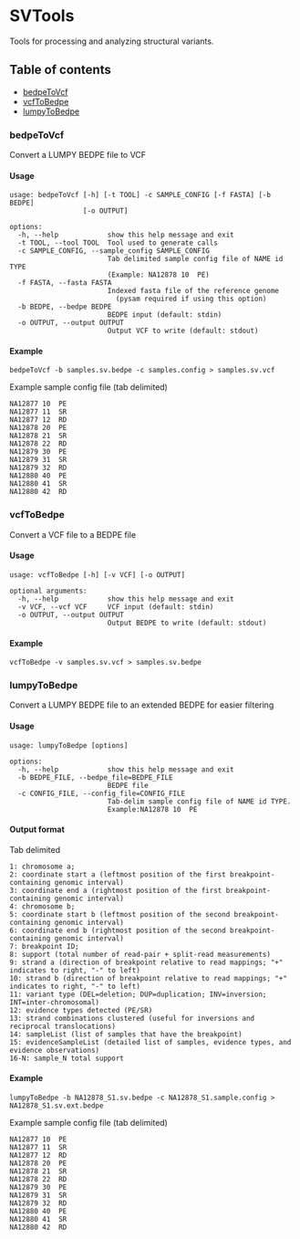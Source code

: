 SVTools
========
Tools for processing and analyzing structural variants.

## Table of contents
* [bedpeToVcf](#bedpetovcf)
* [vcfToBedpe](#vcftobedpe)
* [lumpyToBedpe](#lumpytobedpe)

### bedpeToVcf

Convert a LUMPY BEDPE file to VCF

#### Usage
```
usage: bedpeToVcf [-h] [-t TOOL] -c SAMPLE_CONFIG [-f FASTA] [-b BEDPE]
                  [-o OUTPUT]

options:
  -h, --help            show this help message and exit
  -t TOOL, --tool TOOL  Tool used to generate calls
  -c SAMPLE_CONFIG, --sample_config SAMPLE_CONFIG
                        Tab delimited sample config file of NAME id TYPE
                        (Example: NA12878 10  PE)
  -f FASTA, --fasta FASTA
                        Indexed fasta file of the reference genome
                          (pysam required if using this option)
  -b BEDPE, --bedpe BEDPE
                        BEDPE input (default: stdin)
  -o OUTPUT, --output OUTPUT
                        Output VCF to write (default: stdout)
```


#### Example
```
bedpeToVcf -b samples.sv.bedpe -c samples.config > samples.sv.vcf
```

Example sample config file (tab delimited)
```
NA12877	10	PE
NA12877	11	SR
NA12877	12	RD
NA12878	20	PE
NA12878	21	SR
NA12878	22	RD
NA12879	30	PE
NA12879	31	SR
NA12879	32	RD
NA12880	40	PE
NA12880	41	SR
NA12880	42	RD
```

### vcfToBedpe

Convert a VCF file to a BEDPE file

#### Usage
```
usage: vcfToBedpe [-h] [-v VCF] [-o OUTPUT]

optional arguments:
  -h, --help            show this help message and exit
  -v VCF, --vcf VCF     VCF input (default: stdin)
  -o OUTPUT, --output OUTPUT
                        Output BEDPE to write (default: stdout)
```

#### Example
```
vcfToBedpe -v samples.sv.vcf > samples.sv.bedpe
```

### lumpyToBedpe

Convert a LUMPY BEDPE file to an extended BEDPE for easier filtering

#### Usage
```
usage: lumpyToBedpe [options]

options:
  -h, --help            show this help message and exit
  -b BEDPE_FILE, --bedpe_file=BEDPE_FILE
                        BEDPE file
  -c CONFIG_FILE, --config_file=CONFIG_FILE
                        Tab-delim sample config file of NAME id TYPE.
                        Example:NA12878 10  PE
```

#### Output format

Tab delimited
```
1: chromosome a;
2: coordinate start a (leftmost position of the first breakpoint-containing genomic interval)
3: coordinate end a (rightmost position of the first breakpoint-containing genomic interval)
4: chromosome b;
5: coordinate start b (leftmost position of the second breakpoint-containing genomic interval)
6: coordinate end b (rightmost position of the second breakpoint-containing genomic interval)
7: breakpoint ID;
8: support (total number of read-pair + split-read measurements)
9: strand a (direction of breakpoint relative to read mappings; "+" indicates to right, "-" to left)
10: strand b (direction of breakpoint relative to read mappings; "+" indicates to right, "-" to left)
11: variant type (DEL=deletion; DUP=duplication; INV=inversion; INT=inter-chromosomal)
12: evidence types detected (PE/SR)
13: strand combinations clustered (useful for inversions and reciprocal translocations)
14: sampleList (list of samples that have the breakpoint)
15: evidenceSampleList (detailed list of samples, evidence types, and evidence observations)
16-N: sample_N total support
```

#### Example
```
lumpyToBedpe -b NA12878_S1.sv.bedpe -c NA12878_S1.sample.config > NA12878_S1.sv.ext.bedpe
```

Example sample config file (tab delimited)
```
NA12877	10	PE
NA12877	11	SR
NA12877	12	RD
NA12878	20	PE
NA12878	21	SR
NA12878	22	RD
NA12879	30	PE
NA12879	31	SR
NA12879	32	RD
NA12880	40	PE
NA12880	41	SR
NA12880	42	RD
```

